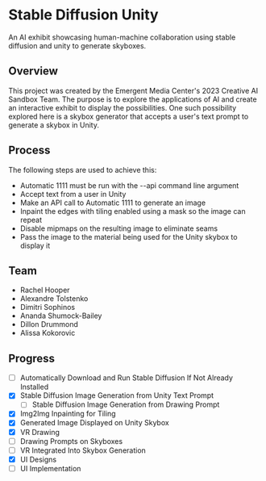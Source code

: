 # Stable Diffusion Unity

An AI exhibit showcasing human-machine collaboration using stable diffusion and unity to generate skyboxes.

## Overview

This project was created by the Emergent Media Center's 2023 Creative AI Sandbox Team.  The purpose is to explore the applications of AI and create an interactive exhibit to display the possibilities.  One such possibility explored here is a skybox generator that accepts a user's text prompt to generate a skybox in Unity.

## Process

The following steps are used to achieve this:
* Automatic 1111 must be run with the --api command line argument
* Accept text from a user in Unity
* Make an API call to Automatic 1111 to generate an image
* Inpaint the edges with tiling enabled using a mask so the image can repeat
* Disable mipmaps on the resulting image to eliminate seams
* Pass the image to the material being used for the Unity skybox to display it

## Team

* Rachel Hooper
* Alexandre Tolstenko
* Dimitri Sophinos
* Ananda Shumock-Bailey
* Dillon Drummond
* Alissa Kokorovic

## Progress

- [ ] Automatically Download and Run Stable Diffusion If Not Already Installed
- [X] Stable Diffusion Image Generation from Unity Text Prompt
	- [ ] Stable Diffusion Image Generation from Drawing Prompt
- [X] Img2Img Inpainting for Tiling
- [X] Generated Image Displayed on Unity Skybox
- [X] VR Drawing
- [ ] Drawing Prompts on Skyboxes
- [ ] VR Integrated Into Skybox Generation
- [X] UI Designs
- [ ] UI Implementation
